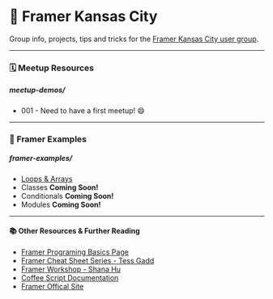 # 📐 Framer Kansas City

Group info, projects, tips and tricks for the [Framer Kansas City user group](https://www.facebook.com/groups/FramerKansasCity/).

-----

### 🗓 Meetup Resources

##### meetup-demos/
- 001 - Need to have a first meetup! 😄


-----

### 📐 Framer Examples

##### framer-examples/
- [Loops & Arrays](https://github.com/jmanhart/framer-kansas-city/tree/master/framer-examples/001-loops-and-arrays-basic.framer)
- Classes **Coming Soon!**
- Conditionals **Coming Soon!**
- Modules **Coming Soon!**

-----

#### 📚 Other Resources & Further Reading

- [Framer Programing Basics Page](https://framer.com/getstarted/guides/programming/)
- [Framer Cheat Sheet Series - Tess Gadd](https://medium.com/@tessgadd/latest)
- [Framer Workshop - Shana Hu](https://github.com/shanawho/Framer-Workshop)
- [Coffee Script Documentation](https://coffeescript.org/)
- [Framer Offical Site](https://framer.com/)
